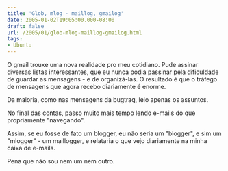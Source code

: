 ```yaml
---
title: 'Glob, mlog - maillog, gmailog'
date: 2005-01-02T19:05:00.000-08:00
draft: false
url: /2005/01/glob-mlog-maillog-gmailog.html
tags: 
- Ubuntu
---
```


O gmail trouxe uma nova realidade pro meu cotidiano. Pude assinar diversas listas interessantes, que eu nunca podia passinar pela dificuldade de guardar as mensagens - e de organizá-las. O resultado é que o tráfego de mensagens que agora recebo diariamente é enorme.  
  
Da maioria, como nas mensagens da bugtraq, leio apenas os assuntos.  
  
No final das contas, passo muito mais tempo lendo e-mails do que propriamente "navegando".  
  
Assim, se eu fosse de fato um blogger, eu não seria um "blogger", e sim um "mlogger" - um maillogger, e relataria o que vejo diariamente na minha caixa de e-mails.  
  
Pena que não sou nem um nem outro.